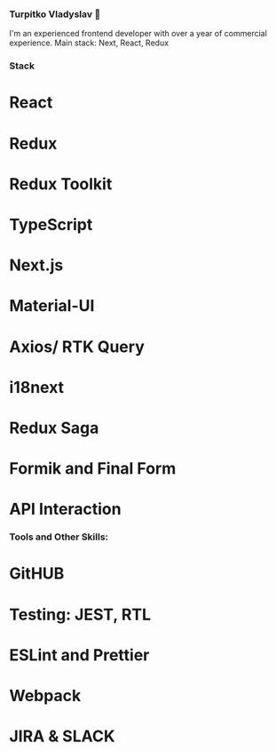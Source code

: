 ### Turpitko Vladyslav 👋

I'm an experienced frontend developer with over a year of commercial experience. Main stack: Next, React, Redux

### Stack

   # React
   # Redux
   # Redux Toolkit
   # TypeScript
   # Next.js
   # Material-UI
   # Axios/ RTK Query 
   # i18next
   # Redux Saga 
   # Formik and Final Form 
   # API Interaction

### Tools and Other Skills:

# GitHUB
# Testing: JEST, RTL
# ESLint and Prettier
# Webpack 
# JIRA & SLACK

<!--
**TURP1/TURP1** is a ✨ _special_ ✨ repository because its `README.md` (this file) appears on your GitHub profile.

Here are some ideas to get you started:

- 🔭 I’m currently working on ...
- 🌱 I’m currently learning ...
- 👯 I’m looking to collaborate on ...
- 🤔 I’m looking for help with ...
- 💬 Ask me about ...
- 📫 How to reach me: ...
- 😄 Pronouns: ...
- ⚡ Fun fact: ...
-->
